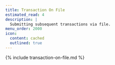 ```yaml
---
title: Transaction On File
estimated_read: 4
description: |
  Submitting subsequent transactions via file.
menu_order: 2000
icon:
  content: cached
  outlined: true
---
```


{% include transaction-on-file.md %}

